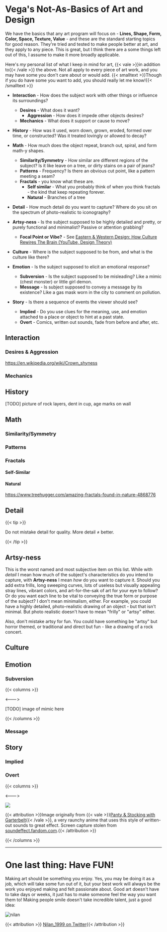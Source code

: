 # Vega's Not-As-Basics of Art and Design

We have the basics that any art program will focus on - **Lines, Shape, Form, Color, Space, Texture, Value** - and these are the standard starting topics for good reason. They're tried and tested to make people better at art, and they apply to any piece. This is great, but I think there are a some things left out of this, I assume to make it more broadly applicable. 

Here's *my* personal list of what I keep in mind for art, {{< vale >}}in addition to{{< /vale >}} the above. Not all apply to every piece of art work, and you may have some you don't care about or would add. {{< smalltext >}}Though if you do have some you want to add, you should really let me know!{{< /smalltext >}}

* **Interaction** - How does the subject work with other things or influence its surroundings?
  * **Desires** - What does it want?
    * **Aggression** - How does it impede other objects desires? 
  * **Mechanics** - What does it support or cause to move?
* **History** - How was it used, worn down, grown, eroded, formed over time, or constructed? Was it treated lovingly or allowed to decay?
* **Math** - How much does the object repeat, branch out, spiral, and form math-y shapes.
  * **Similarity/Symmetry** - How similar are different regions of the subject? Is it like leave on a tree, or dirty stains on a pair of jeans?
  * **Patterns** - Frequency? Is there an obvious cut point, like a pattern meeting a seam?
  * **Fractals** - you know what these are.
    * **Self similar** - What you probably think of when you think fractals - the kind that keep repeating forever.
    * **Natural** - Branches of a tree
* **Detail** - How much detail do you want to capture? Where do you sit on the spectrum of photo-realistic to iconography?
* **Artsy-ness** - Is the subject supposed to be highly detailed and pretty, or purely functional and minimalist? Passive or attention grabbing?
  * **Focal Point or Vibe?** - See [Eastern & Western Design: How Culture Rewires The Brain (YouTube, Design Theory)](https://youtu.be/8UAsN9wvePE?t=376)

* **Culture** - Where is the subject supposed to be from, and what is the culture like there?
* **Emotion** - Is the subject supposed to elicit an emotional response?
  * **Subversion** - Is the subject supposed to be misleading? Like a mimic (chest monster) or little girl demon.
  * **Message** - Is subject supposed to convey a message by its existence? Like a gas mask worn in the city to comment on pollution.
* **Story** - Is there a sequence of events the viewer should see?
  * **Implied** - Do you use clues for the meaning, use, and emotion attached to a place or object to hint at a past state.
  * **Overt** - Comics, written out sounds, fade from before and after, etc.

## Interaction

### Desires & Aggression

https://en.wikipedia.org/wiki/Crown_shyness

### Mechanics

## History

[TODO] picture of rock layers, dent in cup, age marks on wall

## Math

### Similarity/Symmetry

### Patterns

### Fractals

#### Self-Similar

#### Natural

https://www.treehugger.com/amazing-fractals-found-in-nature-4868776

## Detail

{{< tip >}}

Do not mistake detail for quality. More detail ≠ better.

{{< /tip >}}



## Artsy-ness

This is the worst named and most subjective item on this list. While with *detail* I mean how much of the subject's characteristics do you intend to capture, with **Artsy-ness** I mean *how* do you want to capture it. Should you add extra frills, long sweeping curves, lots of useless but visually appealing stray lines, vibrant colors, and art-for-the-sak of art for your eye to follow? Or do you want each line to be vital to conveying the true form or purpose of the subject? I don't mean minimalism, either. For example, you could have a highly detailed, photo-realistic drawing of an object - but that isn't minimal. But photo realistic doesn't have to mean "frilly" or "artsy" either.

Also, don't mistake artsy for fun. You could have something be "artsy" but horror themed, or traditional and direct but fun - like a drawing of a rock concert.

## Culture

## Emotion

### Subversion

{{< columns >}}

<---> 

[TODO] image of mimic here

{{< /columns >}}

### Message

## Story

### Implied

### Overt

{{< columns >}}

<--->

<img src="/memes/pantyandstockingpop.webp">

{{< attribution >}}Image originally from {{< vale >}}[Panty & Stocking with Garterbelt](https://en.wikipedia.org/wiki/Panty_%26_Stocking_with_Garterbelt){{< /vale >}}, a very raunchy anime that uses this style of written-out sounds to great effect. Screen capture stolen from [soundeffect.fandom.com](https://soundeffects.fandom.com/wiki/Panty_%26_Stocking_with_Garterbelt/Image_Gallery?file=IMG_20200401_215346.jpg).{{< /attribution >}}

{{< /columns >}}

---

# One last thing: Have FUN!

Making art should be something you enjoy. Yes, you may be doing it as a job, which will take some fun out of it, but your best work will always be the work you enjoyed making and felt passionate about. Good art doesn't have to take days or weeks, it just has to make someone feel the way you want them to! Making people smile doesn't take incredible talent, just a good idea:

![nilan](/fairuse/twitter/nilan.webp)

{{< attribution >}} [Nilan_1999 on Twitter](https://twitter.com/Nilan_1999/status/1535853248036634625){{< /attribution >}}

